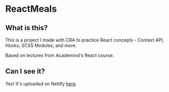# ReactMeals

## What is this?

This is a project I made with CRA to practice React concepts - Context API, Hooks, SCSS Modules, and more.

Based on lectures from Academind's React course.

## Can I see it?

Yes! It's uploaded on Netlify [here](https://react-meals.netlify.app/).
